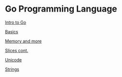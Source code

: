 Go Programming Language
=======================

[Intro to Go](intro.md)

[Basics](basics.md)

[Memory and more](memory.md)

[Slices cont.](slices.md)

[Unicode](unicode.md)

[Strings](strings.md)
